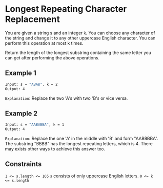 # Longest Repeating Character Replacement

You are given a string s and an integer k. You can choose any character of the string and change it to any other uppercase English character. You can perform this operation at most k times.

Return the length of the longest substring containing the same letter you can get after performing the above operations.

## Example 1

```bash
Input: s = "ABAB", k = 2
Output: 4
```

`Explanation`: Replace the two 'A's with two 'B's or vice versa.

## Example 2

```bash
Input: s = "AABABBA", k = 1
Output: 4
```

`Explanation`: Replace the one 'A' in the middle with 'B' and form "AABBBBA".
The substring "BBBB" has the longest repeating letters, which is 4.
There may exists other ways to achieve this answer too.

## Constraints

`1 <= s.length <= 105`
`s` consists of only uppercase English letters.
`0 <= k <= s.length`

